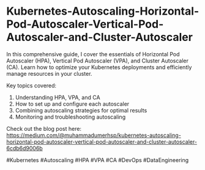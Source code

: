 # Kubernetes-Autoscaling-Horizontal-Pod-Autoscaler-Vertical-Pod-Autoscaler-and-Cluster-Autoscaler
In this comprehensive guide, I cover the essentials of Horizontal Pod Autoscaler (HPA), Vertical Pod Autoscaler (VPA), and Cluster Autoscaler (CA). Learn how to optimize your Kubernetes deployments and efficiently manage resources in your cluster.

Key topics covered:
1) Understanding HPA, VPA, and CA
2) How to set up and configure each autoscaler
3) Combining autoscaling strategies for optimal results
4) Monitoring and troubleshooting autoscaling

Check out the blog post here: https://medium.com/@muhammadumerhsp/kubernetes-autoscaling-horizontal-pod-autoscaler-vertical-pod-autoscaler-and-cluster-autoscaler-6cdb6d9006b

#Kubernetes #Autoscaling #HPA #VPA #CA #DevOps #DataEngineering
